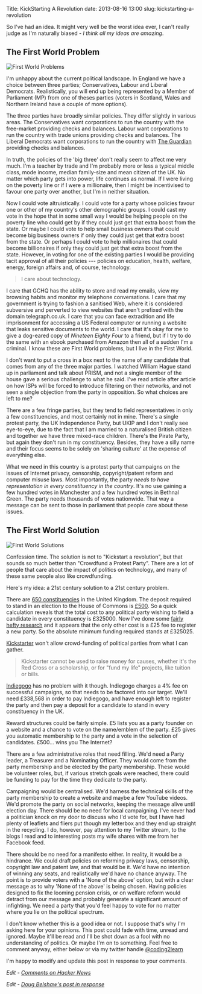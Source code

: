 Title: KickStarting A Revolution
date: 2013-08-16 13:00
slug: kickstarting-a-revolution

So I've had an idea. It might very well be the worst idea ever, I can't really judge as I'm naturally biased - _I think all my ideas are amazing_.

## The First World Problem

![First World Problems]({filename}/images/KickstartARevolution/firstworldproblems.png)

I'm unhappy about the current political landscape. In England we have a choice between three parties; Conservatives, Labour and Liberal Democrats. Realistically, you will end up being represented by a Member of Parliament (MP) from one of theses parties (voters in Scotland, Wales and Northern Ireland have a couple of more options).

The three parties have broadly similar policies. They differ slightly in various areas. The Conservatives want corporations to run the country with the free-market providing checks and balances. Labour want corporations to run the country with trade unions providing checks and balances. The Liberal Democrats want corporations to run the country with [The Guardian](http://www.theguardian.com/uk) providing checks and balances.

In truth, the policies of the 'big three' don't really seem to affect me very much. I'm a teacher by trade and I'm probably more or less a typical middle class, mode income, median family-size and mean citizen of the UK. No matter which party gets into power, life continues as normal. If I were living on the poverty line or if I were a millionaire, then I might be incentivised to favour one party over another, but I'm in neither situation.

Now I could vote altruistically. I could vote for a party whose policies favour one or other of my country's other demographic groups. I could cast my vote in the hope that in some small way I would be helping people on the poverty line who could get by if they could just get that extra boost from the state. Or maybe I could vote to help small business owners that could become big business owners if only they could just get that extra boost from the state. Or perhaps I could vote to help millionaires that could become billionaires if only they could just get that extra boost from the state. However, in voting for one of the existing parties I would be providing tacit approval of all their policies --- policies on education, health, welfare, energy, foreign affairs and, of course, technology.

> I care about technology.

I care that GCHQ has the ability to store and read my emails, view my browsing habits and monitor my telephone conversations. I care that my government is trying to fashion a sanitised Web, where it is considered subversive and perverted to view websites that aren't prefixed with the domain telegraph.co.uk. I care that you can face extradition and life imprisonment for accessing a US Federal computer or running a website that leaks sensitive documents to the world. I care that it's okay for me to give a dog-eared copy of _Nineteen Eighty Four_ to a friend, but if I try to do the same with an ebook purchased from Amazon then all of a sudden I'm a criminal. I know these are First World problems, but I live in the First World.

I don't want to put a cross in a box next to the name of any candidate that comes from any of the three major parties. I watched William Hague stand up in parliament and talk about PRISM, and not a single member of the house gave a serious challenge to what he said. I've read article after article on how ISPs will be forced to introduce filtering on their networks, and not seen a single objection from the party in opposition. So what choices are left to me?

There are a few fringe parties, but they tend to field representatives in only a few constituencies, and most certainly not in mine. There's a single protest party, the UK Independence Party, but UKIP and I don't really see eye-to-eye, due to the fact that I am married to a naturalised British citizen and together we have three mixed-race children. There's the Pirate Party, but again they don't run in my constituency. Besides, they have a silly name and their focus seems to be solely on 'sharing culture' at the expense of everything else. 

What we need in this country is a protest party that campaigns on the issues of Internet privacy, censorship, copyright/patent reform and computer misuse laws. Most importantly, the party _needs to have representation in every constituency in the country_. It's no use gaining a few hundred votes in Manchester and a few hundred votes in Bethnal Green. The party needs thousands of votes nationwide. That way a message can be sent to those in parliament that people care about these issues.

## The First World Solution

![First World Solutions]({filename}/images/KickstartARevolution/firstworldsolutions.png)

Confession time. The solution is not to "Kickstart a revolution", but that sounds so much better than "Crowdfund a Protest Party". There are a lot of people that care about the impact of politics on technology, and many of these same people also like crowdfunding.

Here's my idea: a 21st century solution to a 21st century problem.

There are [650 constituencies](http://en.wikipedia.org/wiki/List_of_United_Kingdom_Parliament_constituencies) in the United Kingdom. The deposit required to stand in an election to the House of Commons is [£500](http://en.wikipedia.org/wiki/Deposit_(politics)). So a quick calculation reveals that the total cost to any political party wishing to field a candidate in every constituency is £325000. Now I've done some [fairly hefty research](http://lmgtfy.com/?q=registering+political+party+uk) and it appears that the only other cost is a £25 fee to register a new party. So the absolute minimum funding required stands at £325025.

[Kickstarter](http://www.kickstarter.com/help/guidelines?ref=footer) won't allow crowd-funding of political parties from what I can gather.

> Kickstarter cannot be used to raise money for causes, whether it's the Red Cross or a scholarship, or for "fund my life" projects, like tuition or bills.

[Indiegogo](http://www.indiegogo.com/) has no problem with it though. Indiegogo charges a 4% fee on successful campaigns, so that needs to be factored into our target. We'll need £338,568 in order to pay Indiegogo, and have enough left to register the party and then pay a deposit for a candidate to stand in every constituency in the UK.

Reward structures could be fairly simple. £5 lists you as a party founder on a website and a chance to vote on the name/emblem of the party. £25 gives you automatic membership to the party and a vote in the selection of candidates. £500... wins you The Internet?

There are a few administrative roles that need filling. We'd need a Party leader, a Treasurer and a Nominating Officer. They would come from the party membership and be elected by the party membership. These would be volunteer roles, but, if various stretch goals were reached, there could be funding to pay for the time they dedicate to the party. 

Campaigning would be centralised. We'd harness the technical skills of the party membership to create a website and maybe a few YouTube videos. We'd promote the party on social networks, keeping the message alive until election day. There should be no need for local campaigning. I've never had a politician knock on my door to discuss who I'd vote for, but I have had plenty of leaflets and fliers put though my letterbox and they end up straight in the recycling. I do, however, pay attention to my Twitter stream, to the blogs I read and to interesting posts my wife shares with me from her Facebook feed.

There should be no need for a manifesto either. In reality, it would be a hindrance. We could draft policies on reforming privacy laws, censorship, copyright law and patent law, and that would be it. We'd have no intention of winning any seats, and realistically we'd have no chance anyway. The point is to provide voters with a 'None of the above' option, but with a clear message as to why 'None of the above' is being chosen. Having policies designed to fix the looming pension crisis, or on welfare reform would detract from our message and probably generate a significant amount of infighting. We need a party that you'd feel happy to vote for no matter where you lie on the political spectrum.

I don't know whether this is a good idea or not. I suppose that's why I'm asking here for your opinions. This post could fade with time, unread and ignored. Maybe it'll be read and I'll be shot down as a fool with no understanding of politics. Or maybe I'm on to something. Feel free to comment anyway, either below or via my twitter handle [@coding2learn](https://twitter.com/coding2learn)

I'm happy to modify and update this post in response to your comments.

_Edit - [Comments on Hacker News](https://news.ycombinator.com/item?id=6232071)_

_Edit - [Doug Belshaw's post in response](http://discours.es/post/we-need-a-viable-protest-party-for-the-next-uk-election)_
